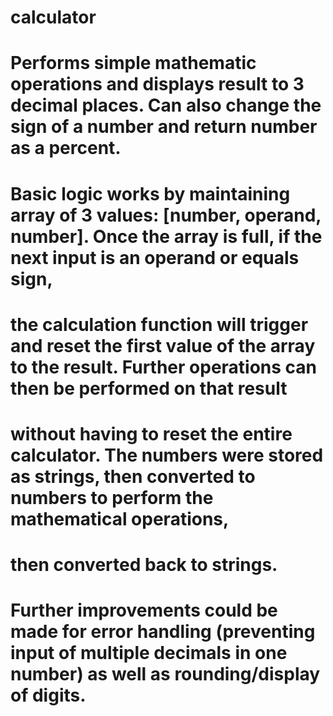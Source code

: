 # calculator
#
# Performs simple mathematic operations and displays result to 3 decimal places. Can also change the sign of a number and return number as a percent. 
#
# Basic logic works by maintaining array of 3 values: [number, operand, number]. Once the array is full, if the next input is an operand or equals sign, 
# the calculation function will trigger and reset the first value of the array to the result. Further operations can then be performed on that result 
# without having to reset the entire calculator. The numbers were stored as strings, then converted to numbers to perform the mathematical operations, 
# then converted back to strings. 
#
# Further improvements could be made for error handling (preventing input of multiple decimals in one number) as well as rounding/display of digits.  

